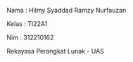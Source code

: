 Nama : Hilmy Syaddad Ramzy Nurfauzan

Kelas : TI22A1 

Nim : 312210162

Rekayasa Perangkat Lunak - UAS


